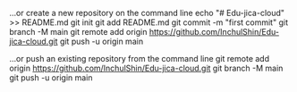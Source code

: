 …or create a new repository on the command line
echo "# Edu-jica-cloud" >> README.md
git init
git add README.md
git commit -m "first commit"
git branch -M main
git remote add origin https://github.com/InchulShin/Edu-jica-cloud.git
git push -u origin main

…or push an existing repository from the command line
git remote add origin https://github.com/InchulShin/Edu-jica-cloud.git
git branch -M main
git push -u origin main